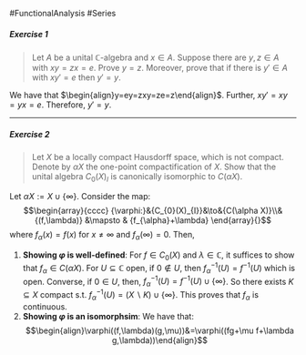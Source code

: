 #FunctionalAnalysis #Series 

##### Exercise 1
> Let $A$ be a unital $\mathbb{C}$-algebra and $x\in A$. Suppose there are $y,z\in A$ with $xy=zx=e$. Prove $y=z$. Moreover, prove that if there is $y'\in A$ with $xy'=e$ then $y'=y$.

We have that $\begin{align}y=ey=zxy=ze=z\end{align}$. Further, $xy'=xy=yx=e$. Therefore, $y'=y$.

---
##### Exercise 2
> Let $X$ be a locally compact Hausdorff space, which is not compact. Denote by $\alpha X$ the one-point compactification of $X$. Show that the unital algebra $C_{0}(X)_{I}$ is canonically isomorphic to $C(\alpha X)$.

Let $\alpha X:=X \cup \{ \infty \}$. Consider the map: $$\begin{array}{cccc} {\varphi:}&{C_{0}(X)_{I}}&\to&{C(\alpha X)}\\&{(f,\lambda)} &\mapsto & {f_{\alpha}+\lambda} \end{array}{}$$where $f_{\alpha}(x)=f(x)$ for $x\neq \infty$ and $f_{\alpha}(\infty)=0$. Then,
1. **Showing $\varphi$ is well-defined**:
	   For $f\in C_{0}(X)$ and $\lambda\in \mathbb{C}$, it suffices to show that $f_{\alpha}\in C(\alpha X)$. For $U\subseteq \mathbb{C}$ open, if $0\notin U$, then $f_{\alpha}^{-1}(U)=f^{-1}(U)$ which is open. Converse, if $0\in U$, then, $f^{-1}_{\alpha}(U)=f^{-1}(U)\cup \{ \infty \}$. So there exists $K\subseteq X$ compact s.t. $f^{-1}_{\alpha}(U)=(X \backslash K)\cup \{ \infty \}$. This proves that $f_{\alpha}$ is continuous.
2. **Showing $\varphi$ is an isomorphsim**:
	We have that: $$\begin{align}\varphi((f,\lambda)(g,\mu))&=\varphi((fg+\mu f+\lambda g,\lambda))\end{align}$$